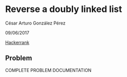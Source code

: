 # Reverse a doubly linked list
César Arturo González Pérez

09/06/2017

[Hackerrank](https://www.hackerrank.com/challenges/reverse-a-doubly-linked-list)

## Problem
COMPLETE PROBLEM DOCUMENTATION